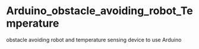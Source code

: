 # Arduino_obstacle_avoiding_robot_Temperature
obstacle avoiding robot and temperature sensing device to use Arduino
